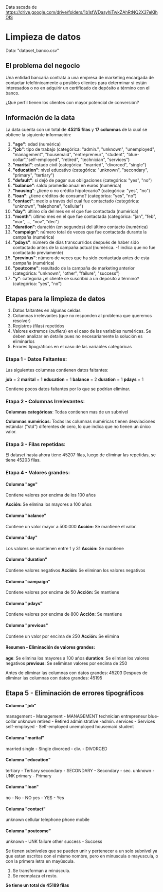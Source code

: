 Data sacada de https://drive.google.com/drive/folders/1b1sfWDasyhiTwkZAhRtNQ2X37eKlhOIS

# Limpieza de datos

Data: "dataset_banco.csv"

## El problema del negocio

Una entidad bancaria contrata a una empresa de marketing encargada de contactar telefónicamente a posibles clientes para determinar si están interesados o no en adquirir un certificado de depósito a término con el banco.

¿Qué perfil tienen los clientes con mayor potencial de conversión?

## Información de la data

La data cuenta con un total de **45215 filas** y **17 columnas** de la cual se obtiene la siguiente información:


1. **"age"**:  edad (numérica)
2. **"job"**: tipo de trabajo (categórica: "admin.", "unknown", "unemployed", "management", "housemaid", "entrepreneur", "student", "blue-collar","self-employed", "retired", "technician", "services") 
3. **"marital"**: estado civil (categórica: "married", "divorced", "single")
4. **"education"**: nivel educativo (categórica: "unknown", "secondary", "primary", "tertiary")
5. **"default"**: si dejó de pagar sus obligaciones (categórica: "yes", "no")
6. **"balance"**: saldo promedio anual en euros (numérica)
7. **"housing"**: ¿tiene o no crédito hipotecario? (categórica: "yes", "no")
8. **"loan"**: ¿tiene créditos de consumo? (categórica: "yes", "no")
9. **"contact"**: medio a través del cual fue contactado (categórica: "unknown", "telephone", "cellular") 
10. **"day"**: último día del mes en el que fue contactada (numérica)
11. **"month"**: último mes en el que fue contactada (categórica: "jan", "feb", "mar", ..., "nov", "dec")
12. **"duration"**: duración (en segundos) del último contacto (numérica)
13. **"campaign"**: número total de veces que fue contactada durante la campaña (numérica)
14. **"pdays"**: número de días transcurridos después de haber sido contactado antes de la campaña actual (numérica. -1 indica que no fue contactado previamente)
15. **"previous"**: número de veces que ha sido contactada antes de esta campaña (numérica)
16. **"poutcome"**: resultado de la campaña de marketing anterior (categórica: "unknown", "other", "failure", "success")
17. **"y"**: categoría ¿el cliente se suscribió a un depósito a término? (categórica: "yes", "no")

## Etapas para la limpieza de datos

1. Datos faltantes en algunas celdas
2. Columnas irrelevantes (que no responden al problema que queremos resolver)
3. Registros (filas) repetidos
4. Valores extremos (*outliers*) en el caso de las variables numéricas. Se deben analizar en detalle pues no necesariamente la solución es eliminarlos
5. Errores tipográficos en el caso de las variables categóricas

### Etapa 1 - Datos Faltantes:

Las siguientes columnas contienen datos faltantes:

**job** = 2
**marital** = 1
**education** = 1
**balance** = 2
**duration** = 1
**pdays** = 1

Contiene pocos datos faltantes por lo que se podrían eliminar.

### Etapa 2 - Columnas Irrelevantes:

**Columnas categóricas**: Todas contienen mas de un subnivel

**Columnas numéricas**: Todas las columnas numéricas tienen desviaciones estándar ("std") diferentes de cero, lo que indica que no tienen un único valor.

### Etapa 3 - Filas repetidas:

El dataset hasta ahora tiene 45207 filas, luego de eliminar las repetidas, se tiene 45203 filas.

### Etapa 4 - Valores grandes:

#### Columna "age"

Contiene valores por encima de los 100 años

**Acción:** Se elimina los mayores a 100 años

#### Columna "balance"

Contiene un valor mayor a 500.000
**Acción:** Se mantiene el valor.


#### Columna "day"

Los valores se mantienen entre 1 y 31 
**Acción:** Se mantiene

#### Columna "duration"

Contiene valores negativos
**Acción:** Se eliminan los valores negativos

#### Columna "campaign"

Contiene valores por encima de 50
**Acción:** Se mantiene

#### Columna "pdays"

Contiene valores por encima de 800
**Acción:** Se mantiene

#### Columna "previous"

Contiene un valor por encima de 250
**Acción:** Se elimina

#### Resumen - Eliminación de valores grandes:

**age**: Se elimina los mayores a 100 años
**duration**: Se elimian los valores negativos
**previous**: Se seliminan valores por encima de 250

Antes de eliminar las columnas con datos grandes: 45203
Despues de eliminar las columnas con datos grandes: 45195

## Etapa 5 - Eliminación de errores tipográficos

#### Columna "job"

management - Management - MANAGEMENT
technician
entrepreneur
blue-collar
unknown
retired - Retired
administrative -admin.
services - Services
self-employed - Self-employed
unemployed
housemaid
student

#### Columna "marital"

married
single - Single
divorced - div. - DIVORCED

#### Columna "education"

tertiary - Tertiary
secondary - SECONDARY - Secondary - sec.
unknown - UNK
primary - Primary

#### Columna "loan"

no - No - NO
yes - YES - Yes

#### Columna "contact"

unknown
cellular
telephone
phone
mobile

#### Columna "poutcome"

unknown - UNK
failure
other
success - Success

Se tienen subniveles que se pueden unir y pertenecer a un solo subnivel ya que estan escritos con el mismo nombre, pero en minuscula o mayuscula, o con la primera letra en mayúscula.

1. Se transforman a minúscula.
2. Se reemplaza el resto.

**Se tiene un total de 45189 filas** 

